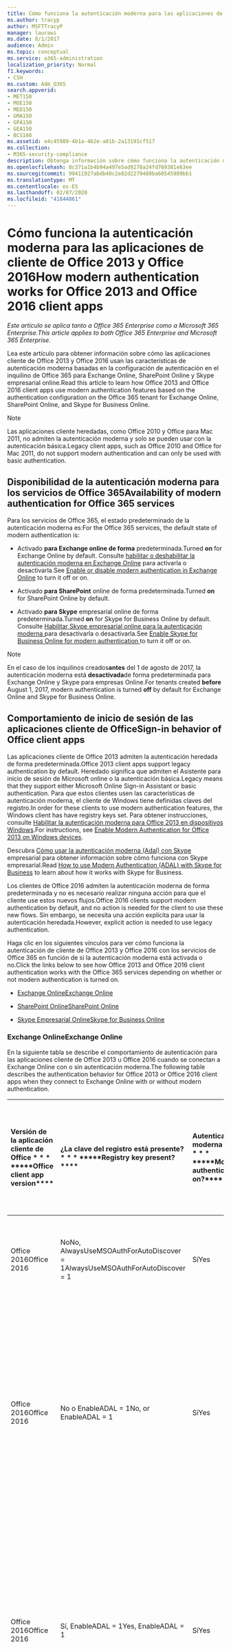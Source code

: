 ```yaml
---
title: Cómo funciona la autenticación moderna para las aplicaciones de cliente de Office 2013 y Office 2016
ms.author: tracyp
author: MSFTTracyP
manager: laurawi
ms.date: 8/1/2017
audience: Admin
ms.topic: conceptual
ms.service: o365-administration
localization_priority: Normal
f1.keywords:
- CSH
ms.custom: Adm_O365
search.appverid:
- MET150
- MOE150
- MED150
- GMA150
- GPA150
- GEA150
- BCS160
ms.assetid: e4c45989-4b1a-462e-a81b-2a13191cf517
ms.collection:
- M365-security-compliance
description: Obtenga información sobre cómo funciona la autenticación moderna de Office 365 de forma diferente para las aplicaciones cliente de Office 2013 y 2016.
ms.openlocfilehash: 8c371a1b4b94a497e5ad9278a24fd769381e63ee
ms.sourcegitcommit: 99411927abdb40c2e82d2279489ba60545989bb1
ms.translationtype: MT
ms.contentlocale: es-ES
ms.lasthandoff: 02/07/2020
ms.locfileid: "41844861"
---
```

# <a name="how-modern-authentication-works-for-office-2013-and-office-2016-client-apps"></a><span data-ttu-id="6def9-103">Cómo funciona la autenticación moderna para las aplicaciones de cliente de Office 2013 y Office 2016</span><span class="sxs-lookup"><span data-stu-id="6def9-103">How modern authentication works for Office 2013 and Office 2016 client apps</span></span>

<span data-ttu-id="6def9-104">*Este artículo se aplica tanto a Office 365 Enterprise como a Microsoft 365 Enterprise.*</span><span class="sxs-lookup"><span data-stu-id="6def9-104">*This article applies to both Office 365 Enterprise and Microsoft 365 Enterprise.*</span></span>

<span data-ttu-id="6def9-105">Lea este artículo para obtener información sobre cómo las aplicaciones cliente de Office 2013 y Office 2016 usan las características de autenticación moderna basadas en la configuración de autenticación en el inquilino de Office 365 para Exchange Online, SharePoint Online y Skype empresarial online.</span><span class="sxs-lookup"><span data-stu-id="6def9-105">Read this article to learn how Office 2013 and Office 2016 client apps use modern authentication features based on the authentication configuration on the Office 365 tenant for Exchange Online, SharePoint Online, and Skype for Business Online.</span></span>

> [!NOTE]
> <span data-ttu-id="6def9-106">Las aplicaciones cliente heredadas, como Office 2010 y Office para Mac 2011, no admiten la autenticación moderna y solo se pueden usar con la autenticación básica.</span><span class="sxs-lookup"><span data-stu-id="6def9-106">Legacy client apps, such as Office 2010 and Office for Mac 2011, do not support modern authentication and can only be used with basic authentication.</span></span>

## <a name="availability-of-modern-authentication-for-office-365-services"></a><span data-ttu-id="6def9-107">Disponibilidad de la autenticación moderna para los servicios de Office 365</span><span class="sxs-lookup"><span data-stu-id="6def9-107">Availability of modern authentication for Office 365 services</span></span>

<span data-ttu-id="6def9-108">Para los servicios de Office 365, el estado predeterminado de la autenticación moderna es:</span><span class="sxs-lookup"><span data-stu-id="6def9-108">For the Office 365 services, the default state of modern authentication is:</span></span>
  
- <span data-ttu-id="6def9-109">Activado **para Exchange online de forma** predeterminada.</span><span class="sxs-lookup"><span data-stu-id="6def9-109">Turned **on** for Exchange Online by default.</span></span> <span data-ttu-id="6def9-110">Consulte [habilitar o deshabilitar la autenticación moderna en Exchange Online](https://support.office.com/article/58018196-f918-49cd-8238-56f57f38d662) para activarla o desactivarla.</span><span class="sxs-lookup"><span data-stu-id="6def9-110">See [Enable or disable modern authentication in Exchange Online](https://support.office.com/article/58018196-f918-49cd-8238-56f57f38d662) to turn it off or on.</span></span> 
    
- <span data-ttu-id="6def9-111">Activado **para SharePoint** online de forma predeterminada.</span><span class="sxs-lookup"><span data-stu-id="6def9-111">Turned **on** for SharePoint Online by default.</span></span> 
    
- <span data-ttu-id="6def9-112">Activado **para Skype** empresarial online de forma predeterminada.</span><span class="sxs-lookup"><span data-stu-id="6def9-112">Turned **on** for Skype for Business Online by default.</span></span> <span data-ttu-id="6def9-113">Consulte [Habilitar Skype empresarial online para la autenticación moderna ](https://social.technet.microsoft.com/wiki/contents/articles/34339.skype-for-business-online-enable-your-tenant-for-modern-authentication.aspx)para desactivarla o desactivarla.</span><span class="sxs-lookup"><span data-stu-id="6def9-113">See [Enable Skype for Business Online for modern authentication ](https://social.technet.microsoft.com/wiki/contents/articles/34339.skype-for-business-online-enable-your-tenant-for-modern-authentication.aspx)to turn it off or on.</span></span>

> [!NOTE]
> <span data-ttu-id="6def9-114">En el caso de los inquilinos creados**antes** del 1 de agosto de 2017, la autenticación moderna está **desactivada**de forma predeterminada para Exchange Online y Skype para empresas Online.</span><span class="sxs-lookup"><span data-stu-id="6def9-114">For tenants created **before** August 1, 2017, modern authentication is turned **off** by default for Exchange Online and Skype for Business Online.</span></span>
    
## <a name="sign-in-behavior-of-office-client-apps"></a><span data-ttu-id="6def9-115">Comportamiento de inicio de sesión de las aplicaciones cliente de Office</span><span class="sxs-lookup"><span data-stu-id="6def9-115">Sign-in behavior of Office client apps</span></span>

<span data-ttu-id="6def9-116">Las aplicaciones cliente de Office 2013 admiten la autenticación heredada de forma predeterminada.</span><span class="sxs-lookup"><span data-stu-id="6def9-116">Office 2013 client apps support legacy authentication by default.</span></span> <span data-ttu-id="6def9-117">Heredado significa que admiten el Asistente para inicio de sesión de Microsoft online o la autenticación básica.</span><span class="sxs-lookup"><span data-stu-id="6def9-117">Legacy means that they support either Microsoft Online Sign-in Assistant or basic authentication.</span></span> <span data-ttu-id="6def9-118">Para que estos clientes usen las características de autenticación moderna, el cliente de Windows tiene definidas claves del registro.</span><span class="sxs-lookup"><span data-stu-id="6def9-118">In order for these clients to use modern authentication features, the Windows client has have registry keys set.</span></span> <span data-ttu-id="6def9-119">Para obtener instrucciones, consulte [Habilitar la autenticación moderna para Office 2013 en dispositivos Windows](https://support.office.com/article/7dc1c01a-090f-4971-9677-f1b192d6c910).</span><span class="sxs-lookup"><span data-stu-id="6def9-119">For instructions, see [Enable Modern Authentication for Office 2013 on Windows devices](https://support.office.com/article/7dc1c01a-090f-4971-9677-f1b192d6c910).</span></span>
  
<span data-ttu-id="6def9-120">Descubra [Cómo usar la autenticación moderna (Adal) con Skype](https://go.microsoft.com/fwlink/p/?LinkId=785431) empresarial para obtener información sobre cómo funciona con Skype empresarial.</span><span class="sxs-lookup"><span data-stu-id="6def9-120">Read [How to use Modern Authentication (ADAL) with Skype for Business](https://go.microsoft.com/fwlink/p/?LinkId=785431) to learn about how it works with Skype for Business.</span></span> 
  
<span data-ttu-id="6def9-121">Los clientes de Office 2016 admiten la autenticación moderna de forma predeterminada y no es necesario realizar ninguna acción para que el cliente use estos nuevos flujos.</span><span class="sxs-lookup"><span data-stu-id="6def9-121">Office 2016 clients support modern authentication by default, and no action is needed for the client to use these new flows.</span></span> <span data-ttu-id="6def9-122">Sin embargo, se necesita una acción explícita para usar la autenticación heredada.</span><span class="sxs-lookup"><span data-stu-id="6def9-122">However, explicit action is needed to use legacy authentication.</span></span>
  
<span data-ttu-id="6def9-123">Haga clic en los siguientes vínculos para ver cómo funciona la autenticación de cliente de Office 2013 y Office 2016 con los servicios de Office 365 en función de si la autenticación moderna está activada o no.</span><span class="sxs-lookup"><span data-stu-id="6def9-123">Click the links below to see how Office 2013 and Office 2016 client authentication works with the Office 365 services depending on whether or not modern authentication is turned on.</span></span>
  
- [<span data-ttu-id="6def9-124">Exchange Online</span><span class="sxs-lookup"><span data-stu-id="6def9-124">Exchange Online</span></span>](modern-auth-for-office-2013-and-2016.md#BK_EchangeOnline)
    
- [<span data-ttu-id="6def9-125">SharePoint Online</span><span class="sxs-lookup"><span data-stu-id="6def9-125">SharePoint Online</span></span>](modern-auth-for-office-2013-and-2016.md#BK_SharePointOnline)
    
- [<span data-ttu-id="6def9-126">Skype Empresarial Online</span><span class="sxs-lookup"><span data-stu-id="6def9-126">Skype for Business Online</span></span>](modern-auth-for-office-2013-and-2016.md#BK_SFBO)
    
<span data-ttu-id="6def9-127"><a name="BK_EchangeOnline"> </a></span><span class="sxs-lookup"><span data-stu-id="6def9-127"><a name="BK_EchangeOnline"> </a></span></span>
### <a name="exchange-online"></a><span data-ttu-id="6def9-128">Exchange Online</span><span class="sxs-lookup"><span data-stu-id="6def9-128">Exchange Online</span></span>

<span data-ttu-id="6def9-129">En la siguiente tabla se describe el comportamiento de autenticación para las aplicaciones cliente de Office 2013 u Office 2016 cuando se conectan a Exchange Online con o sin autenticación moderna.</span><span class="sxs-lookup"><span data-stu-id="6def9-129">The following table describes the authentication behavior for Office 2013 or Office 2016 client apps when they connect to Exchange Online with or without modern authentication.</span></span>
  
|<span data-ttu-id="6def9-130">Versión de la aplicación cliente de Office \* \* \* \*</span><span class="sxs-lookup"><span data-stu-id="6def9-130">\*\*\*\*Office client app version\*\*\*\*</span></span>|<span data-ttu-id="6def9-131">¿La clave del registro está presente? \* \* \* \*</span><span class="sxs-lookup"><span data-stu-id="6def9-131">\*\*\*\*Registry key present?\*\*\*\*</span></span>|<span data-ttu-id="6def9-132">Autenticación moderna en? \* \* \* \*</span><span class="sxs-lookup"><span data-stu-id="6def9-132">\*\*\*\*Modern authentication on?\*\*\*\*</span></span>|<span data-ttu-id="6def9-133">Comportamiento de autenticación con la autenticación moderna activada para el inquilino (predeterminado) \* \* \* \*</span><span class="sxs-lookup"><span data-stu-id="6def9-133">\*\*\*\*Authentication behavior with modern authentication turned on for the tenant (default)\*\*\*\*</span></span>|<span data-ttu-id="6def9-134">Comportamiento de autenticación con la autenticación moderna desactivada para el inquilino \* \* \* \*</span><span class="sxs-lookup"><span data-stu-id="6def9-134">\*\*\*\*Authentication behavior with modern authentication turned off for the tenant\*\*\*\*</span></span>|
|:-----|:-----|:-----|:-----|:-----|
|<span data-ttu-id="6def9-135">Office 2016</span><span class="sxs-lookup"><span data-stu-id="6def9-135">Office 2016</span></span>  <br/> |<span data-ttu-id="6def9-136">No</span><span class="sxs-lookup"><span data-stu-id="6def9-136">No,</span></span> <br> <span data-ttu-id="6def9-137">AlwaysUseMSOAuthForAutoDiscover = 1</span><span class="sxs-lookup"><span data-stu-id="6def9-137">AlwaysUseMSOAuthForAutoDiscover = 1</span></span> <br/> |<span data-ttu-id="6def9-138">Sí</span><span class="sxs-lookup"><span data-stu-id="6def9-138">Yes</span></span>  <br/> |<span data-ttu-id="6def9-139">Fuerza la autenticación moderna en Outlook 2010, 2013 o 2016</span><span class="sxs-lookup"><span data-stu-id="6def9-139">Forces modern authentication on Outlook 2010, 2013 or 2016</span></span> <br/> [<span data-ttu-id="6def9-140">Más información</span><span class="sxs-lookup"><span data-stu-id="6def9-140">More info</span></span>](https://support.microsoft.com/help/3126599/outlook-prompts-for-password-when-modern-authentication-is-enabled)|<span data-ttu-id="6def9-141">Fuerza la autenticación moderna en el cliente de Outlook.</span><span class="sxs-lookup"><span data-stu-id="6def9-141">Forces modern authentication within the Outlook client.</span></span><br/> |
|<span data-ttu-id="6def9-142">Office 2016</span><span class="sxs-lookup"><span data-stu-id="6def9-142">Office 2016</span></span>  <br/> |<span data-ttu-id="6def9-143">No o EnableADAL = 1</span><span class="sxs-lookup"><span data-stu-id="6def9-143">No, or EnableADAL = 1</span></span>  <br/> |<span data-ttu-id="6def9-144">Sí</span><span class="sxs-lookup"><span data-stu-id="6def9-144">Yes</span></span>  <br/> |<span data-ttu-id="6def9-145">Se intenta primero la autenticación moderna.</span><span class="sxs-lookup"><span data-stu-id="6def9-145">Modern authentication is attempted first.</span></span> <span data-ttu-id="6def9-146">Si el servidor rechaza una conexión de autenticación moderna, se usa la autenticación básica.</span><span class="sxs-lookup"><span data-stu-id="6def9-146">If the server refuses a modern authentication connection, then basic authentication is used.</span></span> <span data-ttu-id="6def9-147">El servidor rechaza la autenticación moderna cuando el inquilino no está habilitado.</span><span class="sxs-lookup"><span data-stu-id="6def9-147">Server refuses modern authentication when the tenant is not enabled.</span></span>  <br/> |<span data-ttu-id="6def9-148">Se intenta primero la autenticación moderna.</span><span class="sxs-lookup"><span data-stu-id="6def9-148">Modern authentication is attempted first.</span></span> <span data-ttu-id="6def9-149">Si el servidor rechaza una conexión de autenticación moderna, se usa la autenticación básica.</span><span class="sxs-lookup"><span data-stu-id="6def9-149">If the server refuses a modern authentication connection, then basic authentication is used.</span></span> <span data-ttu-id="6def9-150">El servidor rechaza la autenticación moderna cuando el inquilino no está habilitado.</span><span class="sxs-lookup"><span data-stu-id="6def9-150">Server refuses modern authentication when the tenant is not enabled.</span></span>  <br/> |
|<span data-ttu-id="6def9-151">Office 2016</span><span class="sxs-lookup"><span data-stu-id="6def9-151">Office 2016</span></span>  <br/> |<span data-ttu-id="6def9-152">Sí, EnableADAL = 1</span><span class="sxs-lookup"><span data-stu-id="6def9-152">Yes, EnableADAL = 1</span></span>  <br/> |<span data-ttu-id="6def9-153">Sí</span><span class="sxs-lookup"><span data-stu-id="6def9-153">Yes</span></span>  <br/> |<span data-ttu-id="6def9-154">Se intenta primero la autenticación moderna.</span><span class="sxs-lookup"><span data-stu-id="6def9-154">Modern authentication is attempted first.</span></span> <span data-ttu-id="6def9-155">Si el servidor rechaza una conexión de autenticación moderna, se usa la autenticación básica.</span><span class="sxs-lookup"><span data-stu-id="6def9-155">If the server refuses a modern authentication connection, then basic authentication is used.</span></span> <span data-ttu-id="6def9-156">El servidor rechaza la autenticación moderna cuando el inquilino no está habilitado.</span><span class="sxs-lookup"><span data-stu-id="6def9-156">Server refuses modern authentication when the tenant is not enabled.</span></span>  <br/> |<span data-ttu-id="6def9-157">Se intenta primero la autenticación moderna.</span><span class="sxs-lookup"><span data-stu-id="6def9-157">Modern authentication is attempted first.</span></span> <span data-ttu-id="6def9-158">Si el servidor rechaza una conexión de autenticación moderna, se usa la autenticación básica.</span><span class="sxs-lookup"><span data-stu-id="6def9-158">If the server refuses a modern authentication connection, then basic authentication is used.</span></span> <span data-ttu-id="6def9-159">El servidor rechaza la autenticación moderna cuando el inquilino no está habilitado.</span><span class="sxs-lookup"><span data-stu-id="6def9-159">Server refuses modern authentication when the tenant is not enabled.</span></span>  <br/> |
|<span data-ttu-id="6def9-160">Office 2016</span><span class="sxs-lookup"><span data-stu-id="6def9-160">Office 2016</span></span>  <br/> |<span data-ttu-id="6def9-161">Sí, EnableADAL = 0</span><span class="sxs-lookup"><span data-stu-id="6def9-161">Yes, EnableADAL=0</span></span>  <br/> |<span data-ttu-id="6def9-162">No</span><span class="sxs-lookup"><span data-stu-id="6def9-162">No</span></span>  <br/> |<span data-ttu-id="6def9-163">Autenticación básica</span><span class="sxs-lookup"><span data-stu-id="6def9-163">Basic authentication</span></span>  <br/> |<span data-ttu-id="6def9-164">Autenticación básica</span><span class="sxs-lookup"><span data-stu-id="6def9-164">Basic authentication</span></span>  <br/> |
|<span data-ttu-id="6def9-165">Office 2013</span><span class="sxs-lookup"><span data-stu-id="6def9-165">Office 2013</span></span>  <br/> |<span data-ttu-id="6def9-166">No</span><span class="sxs-lookup"><span data-stu-id="6def9-166">No</span></span>  <br/> |<span data-ttu-id="6def9-167">No</span><span class="sxs-lookup"><span data-stu-id="6def9-167">No</span></span>  <br/> |<span data-ttu-id="6def9-168">Autenticación básica</span><span class="sxs-lookup"><span data-stu-id="6def9-168">Basic authentication</span></span>  <br/> |<span data-ttu-id="6def9-169">Autenticación básica</span><span class="sxs-lookup"><span data-stu-id="6def9-169">Basic authentication</span></span>  <br/> |
|<span data-ttu-id="6def9-170">Office 2013</span><span class="sxs-lookup"><span data-stu-id="6def9-170">Office 2013</span></span>  <br/> |<span data-ttu-id="6def9-171">Sí, EnableADAL = 1</span><span class="sxs-lookup"><span data-stu-id="6def9-171">Yes, EnableADAL = 1</span></span>  <br/> |<span data-ttu-id="6def9-172">Sí</span><span class="sxs-lookup"><span data-stu-id="6def9-172">Yes</span></span>  <br/> |<span data-ttu-id="6def9-173">Se intenta primero la autenticación moderna.</span><span class="sxs-lookup"><span data-stu-id="6def9-173">Modern authentication is attempted first.</span></span> <span data-ttu-id="6def9-174">Si el servidor rechaza una conexión de autenticación moderna, se usa la autenticación básica.</span><span class="sxs-lookup"><span data-stu-id="6def9-174">If the server refuses a modern authentication connection, then basic authentication is used.</span></span> <span data-ttu-id="6def9-175">El servidor rechaza la autenticación moderna cuando el inquilino no está habilitado.</span><span class="sxs-lookup"><span data-stu-id="6def9-175">Server refuses modern authentication when the tenant is not enabled.</span></span>  <br/> |<span data-ttu-id="6def9-176">Se intenta primero la autenticación moderna.</span><span class="sxs-lookup"><span data-stu-id="6def9-176">Modern authentication is attempted first.</span></span> <span data-ttu-id="6def9-177">Si el servidor rechaza una conexión de autenticación moderna, se usa la autenticación básica.</span><span class="sxs-lookup"><span data-stu-id="6def9-177">If the server refuses a modern authentication connection, then basic authentication is used.</span></span> <span data-ttu-id="6def9-178">El servidor rechaza la autenticación moderna cuando el inquilino no está habilitado.</span><span class="sxs-lookup"><span data-stu-id="6def9-178">Server refuses modern authentication when the tenant is not enabled.</span></span>  <br/> |
   
<span data-ttu-id="6def9-179"><a name="BK_SharePointOnline"> </a></span><span class="sxs-lookup"><span data-stu-id="6def9-179"><a name="BK_SharePointOnline"> </a></span></span>
### <a name="sharepoint-online"></a><span data-ttu-id="6def9-180">SharePoint Online</span><span class="sxs-lookup"><span data-stu-id="6def9-180">SharePoint Online</span></span>

<span data-ttu-id="6def9-181">En la siguiente tabla se describe el comportamiento de autenticación para las aplicaciones cliente de Office 2013 u Office 2016 cuando se conectan a SharePoint Online con o sin autenticación moderna.</span><span class="sxs-lookup"><span data-stu-id="6def9-181">The following table describes the authentication behavior for Office 2013 or Office 2016 client apps when they connect to SharePoint Online with or without modern authentication.</span></span>
  
|<span data-ttu-id="6def9-182">Versión de la aplicación cliente de Office \* \* \* \*</span><span class="sxs-lookup"><span data-stu-id="6def9-182">\*\*\*\*Office client app version\*\*\*\*</span></span>|<span data-ttu-id="6def9-183">¿La clave del registro está presente? \* \* \* \*</span><span class="sxs-lookup"><span data-stu-id="6def9-183">\*\*\*\*Registry key present?\*\*\*\*</span></span>|<span data-ttu-id="6def9-184">Autenticación moderna en? \* \* \* \*</span><span class="sxs-lookup"><span data-stu-id="6def9-184">\*\*\*\*Modern authentication on?\*\*\*\*</span></span>|<span data-ttu-id="6def9-185">Comportamiento de autenticación con la autenticación moderna activada para el inquilino (predeterminado) \* \* \* \*</span><span class="sxs-lookup"><span data-stu-id="6def9-185">\*\*\*\*Authentication behavior with modern authentication turned on for the tenant (default)\*\*\*\*</span></span>|<span data-ttu-id="6def9-186">Comportamiento de autenticación con la autenticación moderna desactivada para el inquilino \* \* \* \*</span><span class="sxs-lookup"><span data-stu-id="6def9-186">\*\*\*\*Authentication behavior with modern authentication turned off for the tenant\*\*\*\*</span></span>|
|:-----|:-----|:-----|:-----|:-----|
|<span data-ttu-id="6def9-187">Office 2016</span><span class="sxs-lookup"><span data-stu-id="6def9-187">Office 2016</span></span>  <br/> |<span data-ttu-id="6def9-188">No o EnableADAL = 1</span><span class="sxs-lookup"><span data-stu-id="6def9-188">No, or EnableADAL = 1</span></span>  <br/> |<span data-ttu-id="6def9-189">Sí</span><span class="sxs-lookup"><span data-stu-id="6def9-189">Yes</span></span>  <br/> |<span data-ttu-id="6def9-190">Solo la autenticación moderna.</span><span class="sxs-lookup"><span data-stu-id="6def9-190">Modern authentication only.</span></span>  <br/> |<span data-ttu-id="6def9-191">Error al conectar.</span><span class="sxs-lookup"><span data-stu-id="6def9-191">Failure to connect.</span></span>  <br/> |
|<span data-ttu-id="6def9-192">Office 2016</span><span class="sxs-lookup"><span data-stu-id="6def9-192">Office 2016</span></span>  <br/> |<span data-ttu-id="6def9-193">Sí, EnableADAL = 1</span><span class="sxs-lookup"><span data-stu-id="6def9-193">Yes, EnableADAL = 1</span></span>  <br/> |<span data-ttu-id="6def9-194">Sí</span><span class="sxs-lookup"><span data-stu-id="6def9-194">Yes</span></span>  <br/> |<span data-ttu-id="6def9-195">Solo la autenticación moderna.</span><span class="sxs-lookup"><span data-stu-id="6def9-195">Modern authentication only.</span></span>  <br/> |<span data-ttu-id="6def9-196">Error al conectar.</span><span class="sxs-lookup"><span data-stu-id="6def9-196">Failure to connect.</span></span>  <br/> |
|<span data-ttu-id="6def9-197">Office 2016</span><span class="sxs-lookup"><span data-stu-id="6def9-197">Office 2016</span></span>  <br/> |<span data-ttu-id="6def9-198">Sí, EnableADAL = 0</span><span class="sxs-lookup"><span data-stu-id="6def9-198">Yes, EnableADAL = 0</span></span>  <br/> |<span data-ttu-id="6def9-199">No</span><span class="sxs-lookup"><span data-stu-id="6def9-199">No</span></span>  <br/> |<span data-ttu-id="6def9-200">Solo ayudante para el inicio de sesión de Microsoft online.</span><span class="sxs-lookup"><span data-stu-id="6def9-200">Microsoft Online Sign-in Assistant only.</span></span>  <br/> |<span data-ttu-id="6def9-201">Solo ayudante para el inicio de sesión de Microsoft online.</span><span class="sxs-lookup"><span data-stu-id="6def9-201">Microsoft Online Sign-in Assistant only.</span></span>  <br/> |
|<span data-ttu-id="6def9-202">Office 2013</span><span class="sxs-lookup"><span data-stu-id="6def9-202">Office 2013</span></span>  <br/> |<span data-ttu-id="6def9-203">No</span><span class="sxs-lookup"><span data-stu-id="6def9-203">No</span></span>  <br/> |<span data-ttu-id="6def9-204">No</span><span class="sxs-lookup"><span data-stu-id="6def9-204">No</span></span>  <br/> |<span data-ttu-id="6def9-205">Solo ayudante para el inicio de sesión de Microsoft online.</span><span class="sxs-lookup"><span data-stu-id="6def9-205">Microsoft Online Sign-in Assistant only.</span></span>  <br/> |<span data-ttu-id="6def9-206">Solo ayudante para el inicio de sesión de Microsoft online.</span><span class="sxs-lookup"><span data-stu-id="6def9-206">Microsoft Online Sign-in Assistant only.</span></span>  <br/> |
|<span data-ttu-id="6def9-207">Office 2013</span><span class="sxs-lookup"><span data-stu-id="6def9-207">Office 2013</span></span>  <br/> |<span data-ttu-id="6def9-208">Sí, EnableADAL = 1</span><span class="sxs-lookup"><span data-stu-id="6def9-208">Yes, EnableADAL = 1</span></span>  <br/> |<span data-ttu-id="6def9-209">Sí</span><span class="sxs-lookup"><span data-stu-id="6def9-209">Yes</span></span>  <br/> |<span data-ttu-id="6def9-210">Solo la autenticación moderna.</span><span class="sxs-lookup"><span data-stu-id="6def9-210">Modern authentication only.</span></span>  <br/> |<span data-ttu-id="6def9-211">Error al conectar.</span><span class="sxs-lookup"><span data-stu-id="6def9-211">Failure to connect.</span></span>  <br/> |
   
### <a name="skype-for-business-online"></a><span data-ttu-id="6def9-212">Skype Empresarial Online</span><span class="sxs-lookup"><span data-stu-id="6def9-212">Skype for Business Online</span></span>
<span data-ttu-id="6def9-213"><a name="BK_SFBO"> </a></span><span class="sxs-lookup"><span data-stu-id="6def9-213"><a name="BK_SFBO"> </a></span></span>

<span data-ttu-id="6def9-214">En la tabla siguiente se describe el comportamiento de autenticación para las aplicaciones cliente de Office 2013 u Office 2016 cuando se conectan a Skype empresarial online con o sin autenticación moderna.</span><span class="sxs-lookup"><span data-stu-id="6def9-214">The following table describes the authentication behavior for Office 2013 or Office 2016 client apps when they connect to Skype for Business Online with or without modern authentication.</span></span>
  
|<span data-ttu-id="6def9-215">Versión de la aplicación cliente de Office \* \* \* \*</span><span class="sxs-lookup"><span data-stu-id="6def9-215">\*\*\*\*Office client app version\*\*\*\*</span></span>|<span data-ttu-id="6def9-216">¿La clave del registro está presente? \* \* \* \*</span><span class="sxs-lookup"><span data-stu-id="6def9-216">\*\*\*\*Registry key present?\*\*\*\*</span></span>|<span data-ttu-id="6def9-217">Autenticación moderna en? \* \* \* \*</span><span class="sxs-lookup"><span data-stu-id="6def9-217">\*\*\*\*Modern authentication on?\*\*\*\*</span></span>|<span data-ttu-id="6def9-218">Comportamiento de autenticación con la autenticación moderna activada para el inquilino \* \* \* \*</span><span class="sxs-lookup"><span data-stu-id="6def9-218">\*\*\*\*Authentication behavior with modern authentication turned on for the tenant\*\*\*\*</span></span>|<span data-ttu-id="6def9-219">Comportamiento de autenticación con la autenticación moderna desactivada para el inquilino (predeterminado) \* \* \* \*</span><span class="sxs-lookup"><span data-stu-id="6def9-219">\*\*\*\*Authentication behavior with modern authentication turned off for the tenant (default)\*\*\*\*</span></span>|
|:-----|:-----|:-----|:-----|:-----|
|<span data-ttu-id="6def9-220">Office 2016</span><span class="sxs-lookup"><span data-stu-id="6def9-220">Office 2016</span></span>  <br/> |<span data-ttu-id="6def9-221">No o EnableADAL = 1</span><span class="sxs-lookup"><span data-stu-id="6def9-221">No, or EnableADAL = 1</span></span>  <br/> |<span data-ttu-id="6def9-222">Sí</span><span class="sxs-lookup"><span data-stu-id="6def9-222">Yes</span></span>  <br/> |<span data-ttu-id="6def9-223">Se intenta primero la autenticación moderna.</span><span class="sxs-lookup"><span data-stu-id="6def9-223">Modern authentication is attempted first.</span></span> <span data-ttu-id="6def9-224">Si el servidor rechaza una conexión de autenticación moderna, se usa el Asistente para el inicio de sesión de Microsoft online.</span><span class="sxs-lookup"><span data-stu-id="6def9-224">If the server refuses a modern authentication connection, then Microsoft Online Sign-in Assistant is used.</span></span> <span data-ttu-id="6def9-225">El servidor rechaza la autenticación moderna cuando los inquilinos de Skype empresarial online no están habilitados.</span><span class="sxs-lookup"><span data-stu-id="6def9-225">Server refuses modern authentication when Skype for Business Online tenants are not enabled.</span></span>  <br/> |<span data-ttu-id="6def9-226">Se intenta primero la autenticación moderna.</span><span class="sxs-lookup"><span data-stu-id="6def9-226">Modern authentication is attempted first.</span></span> <span data-ttu-id="6def9-227">Si el servidor rechaza una conexión de autenticación moderna, se usa el Asistente para el inicio de sesión de Microsoft online.</span><span class="sxs-lookup"><span data-stu-id="6def9-227">If the server refuses a modern authentication connection, then Microsoft Online Sign-in Assistant is used.</span></span> <span data-ttu-id="6def9-228">El servidor rechaza la autenticación moderna cuando los inquilinos de Skype empresarial online no están habilitados.</span><span class="sxs-lookup"><span data-stu-id="6def9-228">Server refuses modern authentication when Skype for Business Online tenants are not enabled.</span></span>  <br/> |
|<span data-ttu-id="6def9-229">Office 2016</span><span class="sxs-lookup"><span data-stu-id="6def9-229">Office 2016</span></span>  <br/> |<span data-ttu-id="6def9-230">Sí, EnableADAL = 1</span><span class="sxs-lookup"><span data-stu-id="6def9-230">Yes, EnableADAL = 1</span></span>  <br/> |<span data-ttu-id="6def9-231">Sí</span><span class="sxs-lookup"><span data-stu-id="6def9-231">Yes</span></span>  <br/> |<span data-ttu-id="6def9-232">Se intenta primero la autenticación moderna.</span><span class="sxs-lookup"><span data-stu-id="6def9-232">Modern authentication is attempted first.</span></span> <span data-ttu-id="6def9-233">Si el servidor rechaza una conexión de autenticación moderna, se usa el Asistente para el inicio de sesión de Microsoft online.</span><span class="sxs-lookup"><span data-stu-id="6def9-233">If the server refuses a modern authentication connection, then Microsoft Online Sign-in Assistant is used.</span></span> <span data-ttu-id="6def9-234">El servidor rechaza la autenticación moderna cuando los inquilinos de Skype empresarial online no están habilitados.</span><span class="sxs-lookup"><span data-stu-id="6def9-234">Server refuses modern authentication when Skype for Business Online tenants are not enabled.</span></span>  <br/> |<span data-ttu-id="6def9-235">Se intenta primero la autenticación moderna.</span><span class="sxs-lookup"><span data-stu-id="6def9-235">Modern authentication is attempted first.</span></span> <span data-ttu-id="6def9-236">Si el servidor rechaza una conexión de autenticación moderna, se usa el Asistente para el inicio de sesión de Microsoft online.</span><span class="sxs-lookup"><span data-stu-id="6def9-236">If the server refuses a modern authentication connection, then Microsoft Online Sign-in Assistant is used.</span></span> <span data-ttu-id="6def9-237">El servidor rechaza la autenticación moderna cuando los inquilinos de Skype empresarial online no están habilitados.</span><span class="sxs-lookup"><span data-stu-id="6def9-237">Server refuses modern authentication when Skype for Business Online tenants are not enabled.</span></span>  <br/> |
|<span data-ttu-id="6def9-238">Office 2016</span><span class="sxs-lookup"><span data-stu-id="6def9-238">Office 2016</span></span>  <br/> |<span data-ttu-id="6def9-239">Sí, EnableADAL = 0</span><span class="sxs-lookup"><span data-stu-id="6def9-239">Yes, EnableADAL = 0</span></span>  <br/> |<span data-ttu-id="6def9-240">No</span><span class="sxs-lookup"><span data-stu-id="6def9-240">No</span></span>  <br/> |<span data-ttu-id="6def9-241">Solo ayudante para el inicio de sesión de Microsoft online.</span><span class="sxs-lookup"><span data-stu-id="6def9-241">Microsoft Online Sign-in Assistant only.</span></span>  <br/> |<span data-ttu-id="6def9-242">Solo ayudante para el inicio de sesión de Microsoft online.</span><span class="sxs-lookup"><span data-stu-id="6def9-242">Microsoft Online Sign-in Assistant only.</span></span>  <br/> |
|<span data-ttu-id="6def9-243">Office 2013</span><span class="sxs-lookup"><span data-stu-id="6def9-243">Office 2013</span></span>  <br/> |<span data-ttu-id="6def9-244">No</span><span class="sxs-lookup"><span data-stu-id="6def9-244">No</span></span>  <br/> |<span data-ttu-id="6def9-245">No</span><span class="sxs-lookup"><span data-stu-id="6def9-245">No</span></span>  <br/> |<span data-ttu-id="6def9-246">Solo ayudante para el inicio de sesión de Microsoft online.</span><span class="sxs-lookup"><span data-stu-id="6def9-246">Microsoft Online Sign-in Assistant only.</span></span>  <br/> |<span data-ttu-id="6def9-247">Solo ayudante para el inicio de sesión de Microsoft online.</span><span class="sxs-lookup"><span data-stu-id="6def9-247">Microsoft Online Sign-in Assistant only.</span></span>  <br/> |
|<span data-ttu-id="6def9-248">Office 2013</span><span class="sxs-lookup"><span data-stu-id="6def9-248">Office 2013</span></span>  <br/> |<span data-ttu-id="6def9-249">Sí, EnableADAL = 1</span><span class="sxs-lookup"><span data-stu-id="6def9-249">Yes, EnableADAL = 1</span></span>  <br/> |<span data-ttu-id="6def9-250">Sí</span><span class="sxs-lookup"><span data-stu-id="6def9-250">Yes</span></span>  <br/> |<span data-ttu-id="6def9-251">Se intenta primero la autenticación moderna.</span><span class="sxs-lookup"><span data-stu-id="6def9-251">Modern authentication is attempted first.</span></span> <span data-ttu-id="6def9-252">Si el servidor rechaza una conexión de autenticación moderna, se usa el Asistente para el inicio de sesión de Microsoft online.</span><span class="sxs-lookup"><span data-stu-id="6def9-252">If the server refuses a modern authentication connection, then Microsoft Online Sign-in Assistant is used.</span></span> <span data-ttu-id="6def9-253">El servidor rechaza la autenticación moderna cuando los inquilinos de Skype empresarial online no están habilitados.</span><span class="sxs-lookup"><span data-stu-id="6def9-253">Server refuses modern authentication when Skype for Business Online tenants are not enabled.</span></span>  <br/> |<span data-ttu-id="6def9-254">Solo ayudante para el inicio de sesión de Microsoft online.</span><span class="sxs-lookup"><span data-stu-id="6def9-254">Microsoft Online Sign-in Assistant only.</span></span>  <br/> |
   
## <a name="see-also"></a><span data-ttu-id="6def9-255">Vea también</span><span class="sxs-lookup"><span data-stu-id="6def9-255">See also</span></span>

[<span data-ttu-id="6def9-256">Habilitar la autenticación moderna para Office 2013 en dispositivos Windows</span><span class="sxs-lookup"><span data-stu-id="6def9-256">Enable Modern Authentication for Office 2013 on Windows devices</span></span>](https://support.office.com/article/enable-modern-authentication-for-office-2013-on-windows-devices-7dc1c01a-090f-4971-9677-f1b192d6c910)

[<span data-ttu-id="6def9-257">Planeación de multi-factor Authentication para implementaciones de Office 365 (para administradores de Office 365)</span><span class="sxs-lookup"><span data-stu-id="6def9-257">Plan for multi-factor authentication for Office 365 Deployments (for Office 365 administrators)</span></span>](https://support.office.com/article/plan-for-multi-factor-authentication-for-office-365-deployments-043807b2-21db-4d5c-b430-c8a6dee0e6ba)

[<span data-ttu-id="6def9-258">Inicie sesión en Office 365 con verificación en dos pasos (para usuarios finales)</span><span class="sxs-lookup"><span data-stu-id="6def9-258">Sign in to Office 365 with 2-step verification (for end users)</span></span>](https://support.office.com/article/sign-in-to-office-365-with-2-step-verification-2b856342-170a-438e-9a4f-3c092394d3cb)

[<span data-ttu-id="6def9-259">Información general de Microsoft 365 Enterprise</span><span class="sxs-lookup"><span data-stu-id="6def9-259">Microsoft 365 Enterprise overview</span></span>](https://docs.microsoft.com/microsoft-365/enterprise/microsoft-365-overview)
